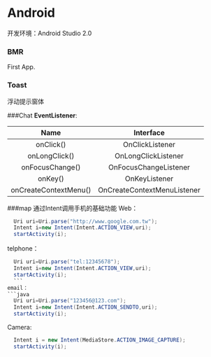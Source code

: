 Android
===================================  
开发环境：Android Studio 2.0



### BMR
  First App.
  
### Toast 
  浮动提示窗体
  
###Chat 
**EventListener**:

| Name                   |Interface                      |     
|:----------------------:|:-----------------------------:|
|   onClick()            | OnClickListener               |
|  onLongClick()         | OnLongClickListener           |      
|  onFocusChange()       | OnFocusChangeListener         |      
|    onKey()             | OnKeyListener                 |
| onCreateContextMenu()  | OnCreateContextMenuListener   |  
  
###map
  通过Intent调用手机的基础功能
  Web：
  ```java
    Uri uri=Uri.parse("http://www.google.com.tw"); 
    Intent i=new Intent(Intent.ACTION_VIEW,uri); 
    startActivity(i);
  ```
  telphone：
  ```java
    Uri uri=Uri.parse("tel:12345678"); 
    Intent i=new Intent(Intent.ACTION_VIEW,uri); 
    startActivity(i); 
    ```
  email：
  ```java
    Uri uri=Uri.parse("123456@123.com"); 
    Intent i=new Intent(Intent.ACTION_SENDTO,uri);
    startActivity(i); 
  ```
  Camera:
  ```java
    Intent i = new Intent(MediaStore.ACTION_IMAGE_CAPTURE);
    startActivity(i);
  ```

  

  
  
  

